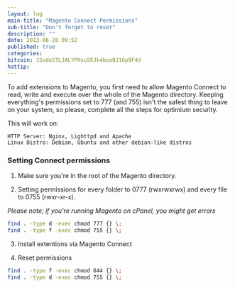 ```yaml
---
layout: log
main-title: "Magento Connect Permissions"
sub-title: "Don't forget to reset"
description: ""
date: 2013-06-28 09:52
published: true
categories: 
bitcoin: 1SudoSTLJALYPHsu5EJk4boaBJ16p9F4d
hattip: 
---
```


To add extensions to Magento, you first need to allow Magento Connect to read, write and execute over the whole of the Magento directory.<!--more-->
Keeping everything's permissions set to 777 (and 755) isn't the safest thing to leave on your system, so please, complete all the steps for optimium security.

This will work on:

	HTTP Server: Nginx, Lighttpd and Apache
	Linux Distro: Debian, Ubuntu and other debian-like distros

### Setting Connect permissions

1) Make sure you're in the root of the Magento directory.

2) Setting permissions for every folder to 0777 (rwxrwxrwx) and every file to 0755 (rwxr-xr-x).

*Please note; if you're running Magento on cPanel, you might get errors* 

```bash
find . -type d -exec chmod 777 {} \;
find . -type f -exec chmod 755 {} \;
```
3) Install extentions via Magento Connect

4) Reset permissions

```bash
find . -type f -exec chmod 644 {} \;
find . -type d -exec chmod 755 {} \;
```